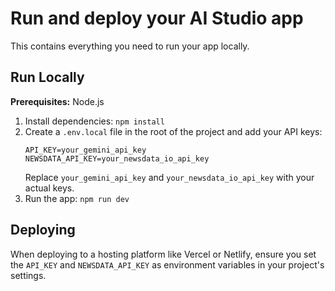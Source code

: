 # Run and deploy your AI Studio app

This contains everything you need to run your app locally.

## Run Locally

**Prerequisites:**  Node.js


1. Install dependencies:
   `npm install`
2. Create a `.env.local` file in the root of the project and add your API keys:
   ```
   API_KEY=your_gemini_api_key
   NEWSDATA_API_KEY=your_newsdata_io_api_key
   ```
   Replace `your_gemini_api_key` and `your_newsdata_io_api_key` with your actual keys.
3. Run the app:
   `npm run dev`

## Deploying

When deploying to a hosting platform like Vercel or Netlify, ensure you set the `API_KEY` and `NEWSDATA_API_KEY` as environment variables in your project's settings.
